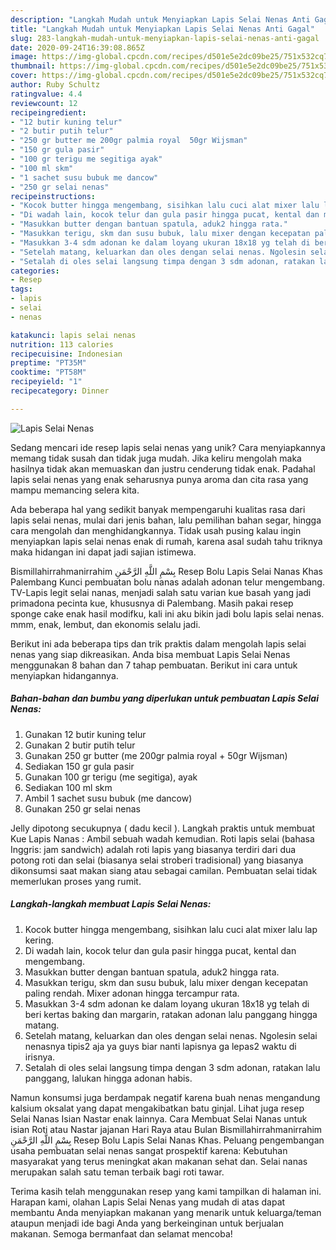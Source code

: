```yaml
---
description: "Langkah Mudah untuk Menyiapkan Lapis Selai Nenas Anti Gagal"
title: "Langkah Mudah untuk Menyiapkan Lapis Selai Nenas Anti Gagal"
slug: 283-langkah-mudah-untuk-menyiapkan-lapis-selai-nenas-anti-gagal
date: 2020-09-24T16:39:08.865Z
image: https://img-global.cpcdn.com/recipes/d501e5e2dc09be25/751x532cq70/lapis-selai-nenas-foto-resep-utama.jpg
thumbnail: https://img-global.cpcdn.com/recipes/d501e5e2dc09be25/751x532cq70/lapis-selai-nenas-foto-resep-utama.jpg
cover: https://img-global.cpcdn.com/recipes/d501e5e2dc09be25/751x532cq70/lapis-selai-nenas-foto-resep-utama.jpg
author: Ruby Schultz
ratingvalue: 4.4
reviewcount: 12
recipeingredient:
- "12 butir kuning telur"
- "2 butir putih telur"
- "250 gr butter me 200gr palmia royal  50gr Wijsman"
- "150 gr gula pasir"
- "100 gr terigu me segitiga ayak"
- "100 ml skm"
- "1 sachet susu bubuk me dancow"
- "250 gr selai nenas"
recipeinstructions:
- "Kocok butter hingga mengembang, sisihkan lalu cuci alat mixer lalu lap kering."
- "Di wadah lain, kocok telur dan gula pasir hingga pucat, kental dan mengembang."
- "Masukkan butter dengan bantuan spatula, aduk2 hingga rata."
- "Masukkan terigu, skm dan susu bubuk, lalu mixer dengan kecepatan paling rendah. Mixer adonan hingga tercampur rata."
- "Masukkan 3-4 sdm adonan ke dalam loyang ukuran 18x18 yg telah di beri kertas baking dan margarin, ratakan adonan lalu panggang hingga matang."
- "Setelah matang, keluarkan dan oles dengan selai nenas. Ngolesin selai nenasnya tipis2 aja ya guys biar nanti lapisnya ga lepas2 waktu di irisnya."
- "Setalah di oles selai langsung timpa dengan 3 sdm adonan, ratakan lalu panggang, lalukan hingga adonan habis."
categories:
- Resep
tags:
- lapis
- selai
- nenas

katakunci: lapis selai nenas 
nutrition: 113 calories
recipecuisine: Indonesian
preptime: "PT35M"
cooktime: "PT58M"
recipeyield: "1"
recipecategory: Dinner

---
```



![Lapis Selai Nenas](https://img-global.cpcdn.com/recipes/d501e5e2dc09be25/751x532cq70/lapis-selai-nenas-foto-resep-utama.jpg)

Sedang mencari ide resep lapis selai nenas yang unik? Cara menyiapkannya memang tidak susah dan tidak juga mudah. Jika keliru mengolah maka hasilnya tidak akan memuaskan dan justru cenderung tidak enak. Padahal lapis selai nenas yang enak seharusnya punya aroma dan cita rasa yang mampu memancing selera kita.

Ada beberapa hal yang sedikit banyak mempengaruhi kualitas rasa dari lapis selai nenas, mulai dari jenis bahan, lalu pemilihan bahan segar, hingga cara mengolah dan menghidangkannya. Tidak usah pusing kalau ingin menyiapkan lapis selai nenas enak di rumah, karena asal sudah tahu triknya maka hidangan ini dapat jadi sajian istimewa.

Bismillahirrahmanirrahim بِسْمِ اللَّهِ الرَّحْمَنِ Resep Bolu Lapis Selai Nanas Khas Palembang Kunci pembuatan bolu nanas adalah adonan telur mengembang. TV-Lapis legit selai nanas, menjadi salah satu varian kue basah yang jadi primadona pecinta kue, khususnya di Palembang. Masih pakai resep sponge cake enak hasil modifku, kali ini aku bikin jadi bolu lapis selai nenas. mmm, enak, lembut, dan ekonomis selalu jadi.


Berikut ini ada beberapa tips dan trik praktis dalam mengolah lapis selai nenas yang siap dikreasikan. Anda bisa membuat Lapis Selai Nenas menggunakan 8 bahan dan 7 tahap pembuatan. Berikut ini cara untuk menyiapkan hidangannya.

<!--inarticleads1-->

##### Bahan-bahan dan bumbu yang diperlukan untuk pembuatan Lapis Selai Nenas:

1. Gunakan 12 butir kuning telur
1. Gunakan 2 butir putih telur
1. Gunakan 250 gr butter (me 200gr palmia royal + 50gr Wijsman)
1. Sediakan 150 gr gula pasir
1. Gunakan 100 gr terigu (me segitiga), ayak
1. Sediakan 100 ml skm
1. Ambil 1 sachet susu bubuk (me dancow)
1. Gunakan 250 gr selai nenas


Jelly dipotong secukupnya ( dadu kecil ). Langkah praktis untuk membuat Kue Lapis Nanas : Ambil sebuah wadah kemudian. Roti lapis selai (bahasa Inggris: jam sandwich) adalah roti lapis yang biasanya terdiri dari dua potong roti dan selai (biasanya selai stroberi tradisional) yang biasanya dikonsumsi saat makan siang atau sebagai camilan. Pembuatan selai tidak memerlukan proses yang rumit. 

<!--inarticleads2-->

##### Langkah-langkah membuat Lapis Selai Nenas:

1. Kocok butter hingga mengembang, sisihkan lalu cuci alat mixer lalu lap kering.
1. Di wadah lain, kocok telur dan gula pasir hingga pucat, kental dan mengembang.
1. Masukkan butter dengan bantuan spatula, aduk2 hingga rata.
1. Masukkan terigu, skm dan susu bubuk, lalu mixer dengan kecepatan paling rendah. Mixer adonan hingga tercampur rata.
1. Masukkan 3-4 sdm adonan ke dalam loyang ukuran 18x18 yg telah di beri kertas baking dan margarin, ratakan adonan lalu panggang hingga matang.
1. Setelah matang, keluarkan dan oles dengan selai nenas. Ngolesin selai nenasnya tipis2 aja ya guys biar nanti lapisnya ga lepas2 waktu di irisnya.
1. Setalah di oles selai langsung timpa dengan 3 sdm adonan, ratakan lalu panggang, lalukan hingga adonan habis.


Namun konsumsi juga berdampak negatif karena buah nenas mengandung kalsium oksalat yang dapat mengakibatkan batu ginjal. Lihat juga resep Selai Nanas Isian Nastar enak lainnya. Cara Membuat Selai Nanas untuk isian Roti atau Nastar jajanan Hari Raya atau Bulan Bismillahirrahmanirrahim بِسْمِ اللَّهِ الرَّحْمَنِ Resep Bolu Lapis Selai Nanas Khas. Peluang pengembangan usaha pembuatan selai nenas sangat prospektif karena: Kebutuhan masyarakat yang terus meningkat akan makanan sehat dan. Selai nanas merupakan salah satu teman terbaik bagi roti tawar. 

Terima kasih telah menggunakan resep yang kami tampilkan di halaman ini. Harapan kami, olahan Lapis Selai Nenas yang mudah di atas dapat membantu Anda menyiapkan makanan yang menarik untuk keluarga/teman ataupun menjadi ide bagi Anda yang berkeinginan untuk berjualan makanan. Semoga bermanfaat dan selamat mencoba!
